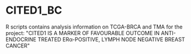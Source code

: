 # CITED1_BC

R scripts contains analysis information on TCGA-BRCA and TMA for the project: "CITED1 IS A MARKER OF FAVOURABLE OUTCOME IN ANTI-ENDOCRINE TREATED ERα-POSITIVE, LYMPH NODE NEGATIVE BREAST CANCER"
